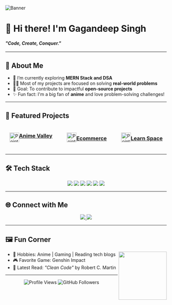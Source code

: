 <!-- Banner -->
![Banner](https://w0.peakpx.com/wallpaper/1021/487/HD-wallpaper-technology-code-programming-programmer.jpg)

# 👋 Hi there! I'm **Gagandeep Singh**  
#### *"Code, Create, Conquer."*

---

## 🚀 **About Me**
- 🌱 I’m currently exploring **MERN Stack and DSA**  
- 👨‍💻 Most of my projects are focused on solving **real-world problems**  
- 🎯 Goal: To contribute to impactful **open-source projects**  
- ✨ Fun fact: I'm a big fan of **anime** and love problem-solving challenges!  

---

## 🌟 **Featured Projects**

<div style="display: flex; justify-content: space-around; align-items: center; flex-wrap: wrap; gap: 20px;">

  <div style="display: flex; align-items: center; text-align: center; max-width: 300px;">
    <a href="https://github.com/Gagan-deepp/AnimeValley">
      <img src="https://img.icons8.com/ios-filled/50/1F9DFF/point.png" alt="Point Icon" width="30" />
    </a>
     <h3><a href="https://github.com/Gagan-deepp/AnimeValley">Anime Valley</a></p>
  </div>
       
  <div style="display: flex; align-items: center; text-align: center; max-width: 300px;">
     <a href="https://github.com/Gagan-deepp/ecommerce">
      <img src="https://img.icons8.com/ios-filled/50/1F9DFF/point.png" alt="Point Icon" width="30" />
    </a>
    <h3><a href="https://github.com/Gagan-deepp/ecommerce">Ecommerce</a></h3>
  </div>
       
  <div style="display: flex; align-items: center; text-align: center; max-width: 300px;">
   <a href="https://github.com/Gagan-deepp/Learn-Space">
      <img src="https://img.icons8.com/ios-filled/50/1F9DFF/point.png" alt="Point Icon" width="30" />
    </a>
       <h3><a href="https://github.com/Gagan-deepp/Learn-Space">Learn Space</a></h3>
  </div>
</div>

---
## 🛠️ **Tech Stack**

<div align="center">
  <img src="https://img.shields.io/badge/-React-61DAFB?style=flat-square&logo=react&logoColor=black" />
  <img src="https://img.shields.io/badge/-Next.js-000000?style=flat-square&logo=next.js&logoColor=white" />
  <img src="https://img.shields.io/badge/-Node.js-339933?style=flat-square&logo=node.js&logoColor=white" />
  <img src="https://img.shields.io/badge/-MongoDB-47A248?style=flat-square&logo=mongodb&logoColor=white" />
  <img src="https://img.shields.io/badge/-Java-007396?style=flat-square&logo=java&logoColor=white" />
  <img src="https://img.shields.io/badge/-AWS-FF9900?style=flat-square&logo=amazon-aws&logoColor=white" />
</div>

---

## 🌐 **Connect with Me**

<div align="center">
  <a href="https://linkedin.com/in/gagan-deep-singh-666158238">
    <img src="https://img.shields.io/badge/-LinkedIn-0077B5?style=for-the-badge&logo=linkedin&logoColor=white" />
  </a>
 
  <a href="https://gagan-nu.vercel.app/">
    <img src="https://img.shields.io/badge/-Portfolio-24292e?style=for-the-badge&logo=githubpages&logoColor=white" />
  </a>
</div>

---



## 🖼️ **Fun Corner**
<img align="right" src="https://github.com/yourusername/yourusername/assets/your-gif.gif" width="150px" />

- 🧩 Hobbies: Anime | Gaming | Reading tech blogs  
- 🎮 Favorite Game: Genshin Impact  
- 📖 Latest Read: *"Clean Code"* by Robert C. Martin  

---

<p align="center">
  <img src="https://komarev.com/ghpvc/?username=yourusername&style=flat-square&color=blue" alt="Profile Views" />  
  <img src="https://img.shields.io/github/followers/yourusername?style=flat-square&color=red" alt="GitHub Followers" />
</p>
